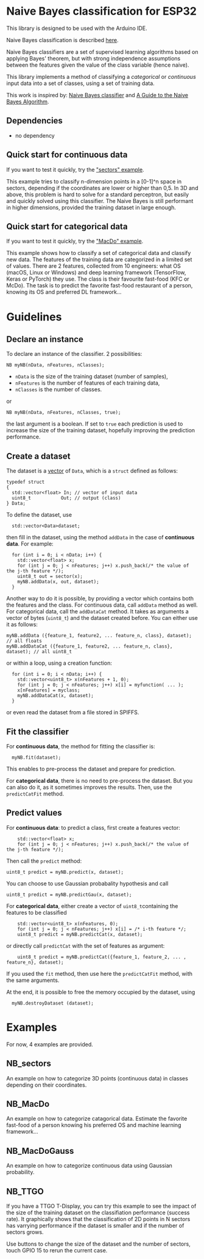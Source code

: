 # Naive Bayes classification for ESP32
This library is designed to be used with the Arduino IDE.

Naive Bayes classification is described [here](https://en.wikipedia.org/wiki/Naive_Bayes_classifier).

Naive Bayes classifiers are a set of supervised learning algorithms based on applying Bayes' theorem, but with strong independence assumptions between the features given the value of the class variable (hence naive).

This library implements a method of classifying a *categorical* or *continuous* input data into a set of classes, using a set of training data.

This work is inspired by: [Naive Bayes classifier](https://remykarem.github.io/blog/naive-bayes) and [A Guide to the Naive Bayes Algorithm](https://www.analyticsvidhya.com/blog/2021/01/a-guide-to-the-naive-bayes-algorithm/).

## Dependencies
* no dependency

## Quick start for continuous data
If you want to test it quickly, try the ["sectors" example](https://github.com/lesept777/NaiveBayes-for-ESP32/tree/master/examples/NB_Sectors).

This example tries to classify n-dimension points in a [0-1]^n space in sectors, depending if the coordinates are lower or higher than 0,5.
In 3D and above, this problem is hard to solve for a standard perceptron, but easily and quickly solved using this classifier. The Naive Bayes is still performant in higher dimensions, provided the training dataset in large enough.

## Quick start for categorical data
If you want to test it quickly, try the ["MacDo" example](https://github.com/lesept777/NaiveBayes-for-ESP32/tree/master/examples/NB_MacDo).

This example shows how to classify a set of categorical data and classify new data. The features of the training data are categorized in a limited set of values. There are 2 features, collected from 10 engineers: what OS (macOS, Linux or Windows) and deep learning framework (TensorFlow, Keras or PyTorch) they use. The class is their favourite fast-food (KFC or McDo). The task is to predict the favorite fast-food restaurant of a person, knowing its OS and preferred DL framework...

# Guidelines
## Declare an instance
To declare an instance of the classifier. 2 possibilities:
```
NB myNB(nData, nFeatures, nClasses);
```
* `nData` is the size of the training dataset (number of samples),
* `nFeatures` is the number of features of each training data,
* `nClasses` is the number of classes.

or
```
NB myNB(nData, nFeatures, nClasses, true);
```
the last argument is a boolean. If set to `true` each prediction is used to increase the size of the training dataset, hopefully improving the prediction performance.

## Create a dataset
The dataset is a [vector](http://www.cplusplus.com/reference/vector/vector/) of `Data`, which is a `struct` defined as follows:
```
typedef struct
{
  std::vector<float> In; // vector of input data
  uint8_t           Out; // output (class)
} Data;
```
To define the dataset, use
```
  std::vector<Data>dataset;
```
then fill in the dataset, using the method `addData` in the case of **continuous data**. For example:
```
  for (int i = 0; i < nData; i++) {
    std::vector<float> x;
    for (int j = 0; j < nFeatures; j++) x.push_back(/* the value of the j-th feature */);
    uint8_t out = sector(x);
    myNB.addData(x, out, dataset);
  }
```

Another way to do it is possible, by providing a vector which contains both the features and the class. For continuous data, call `addData` method as well. For categorical data, call the `addDataCat` method. It takes as arguments a vector of bytes (`uint8_t`) and the dataset created before. You can either use it as follows:
```
myNB.addData ({feature_1, feature2, ... feature_n, class}, dataset); // all floats
myNB.addDataCat ({feature_1, feature2, ... feature_n, class}, dataset); // all uint8_t
```
or within a loop, using a creation function:
```
  for (int i = 0; i < nData; i++) {
    std::vector<uint8_t> x(nFeatures + 1, 0);
    for (int j = 0; j < nFeatures; j++) x[i] = myfunction( ... );
    x[nFeatures] = myclass;
    myNB.addDataCat(x, dataset);
  }
```
or even read the dataset from a file stored in SPIFFS.

## Fit the classifier
For **continuous data**, the method for fitting the classifier is:
```
  myNB.fit(dataset);
```
This enables to pre-process the dataset and prepare for prediction.

For **categorical data**, there is no need to pre-process the dataset. But you can also do it, as it sometimes improves the results. Then, use the `predictCatFit` method.

## Predict values
For **continuous data**: to predict a class, first create a features vector:
```
    std::vector<float> x;
    for (int j = 0; j < nFeatures; j++) x.push_back(/* the value of the j-th feature */);
```
Then call the `predict` method:
```
uint8_t predict = myNB.predict(x, dataset);
```
You can choose to use Gaussian probabality hypothesis and call
```
uint8_t predict = myNB.predictGau(x, dataset);
```


For **categorical data**, either create a vector of `uint8_t`containing the features to be classified
```
    std::vector<uint8_t> x(nFeatures, 0);
    for (int j = 0; j < nFeatures; j++) x[i] = /* i-th feature */;
    uint8_t predict = myNB.predictCat(x, dataset);
```
or directly call `predictCat` with the set of features as argument:
```
    uint8_t predict = myNB.predictCat({feature_1, feature_2, ... , feature_n}, dataset);
```

If you used the `fit` method, then use here the `predictCatFit` method, with the same arguments.

At the end, it is possible to free the memory occupied by the dataset, using
```
  myNB.destroyDataset (dataset);
```

# Examples
For now, 4 examples are provided.
## NB_sectors
An example on how to categorize 3D points (continuous data) in classes depending on their coordinates.

## NB_MacDo
An example on how to categorize catagorical data. Estimate the favorite fast-food of a person knowing his preferred OS and machine learning framework...

## NB_MacDoGauss
An example on how to categorize continuous data using Gaussian probability.

## NB_TTGO
If you have a TTGO T-Display, you can try this example to see the impact of the size of the training dataset on the classifiation performance (success rate). It graphically shows that the classification of 2D points in N sectors has varrying performance if the dataset is smaller and if the number of sectors grows.

Use buttons to change the size of the dataset and the number of sectors, touch GPIO 15 to rerun the current case.